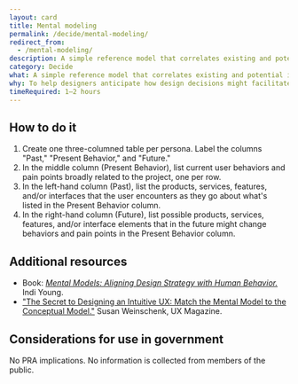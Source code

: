 ```yaml
---
layout: card
title: Mental modeling
permalink: /decide/mental-modeling/
redirect_from:
  - /mental-modeling/
description: A simple reference model that correlates existing and potential interfaces with user behaviors.
category: Decide
what: A simple reference model that correlates existing and potential interfaces with user behaviors.
why: To help designers anticipate how design decisions might facilitate future behaviors.
timeRequired: 1–2 hours
---
```


## How to do it

1. Create one three-columned table per persona. Label the columns "Past," "Present Behavior," and "Future."
1. In the middle column (Present Behavior), list current user behaviors and pain points broadly related to the project, one per row.
1. In the left-hand column (Past), list the products, services, features, and/or interfaces that the user encounters as they go about what's listed in the Present Behavior column.
1. In the right-hand column (Future), list possible products, services, features, and/or interface elements that in the future might change behaviors and pain points in the Present Behavior column.

<section class="method--section method--section--additional-resources" markdown="1">

## Additional resources

- Book: <a href="http://rosenfeldmedia.com/books/mental-models/" class="usa-link"><em>Mental Models: Aligning Design Strategy with Human Behavior.</em></a> Indi Young.
- <a href="http://uxmag.com/articles/the-secret-to-designing-an-intuitive-user-experience" class="usa-link">"The Secret to Designing an Intuitive UX: Match the Mental Model to the Conceptual Model."</a> Susan Weinschenk, UX Magazine.
</section>

<section class="method--section method--section--government-considerations" markdown="1" >

## Considerations for use in government

No PRA implications. No information is collected from members of the public.
</section>
